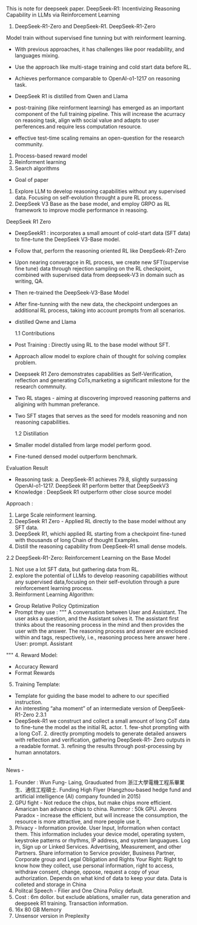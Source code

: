 This is note for deepseek paper.
DeepSeek-R1: Incentivizing Reasoning Capability in LLMs via Reinforcement Learning

1. DeepSeek-R1-Zero and DeepSeek-R1. DeepSeek-R1-Zero

Model train without supervised fine tunning but with reinforment learning.

- With previous approaches, it has challenges like poor readability, and languages mixing.

- Use the approach like multi-stage training and cold start data before RL.

- Achieves performance comparable to OpenAI-o1-1217 on reasoning task.

- DeepSeek R1 is distilled from Qwen and Llama

- post-training (like reinforment learning) has emerged as an important component of the full training pipeline. This will increase the acurracy on reasoing task, align with social value and adapts to user perferences.and require less computation resource.

- effective test-time scaling remains an open-question for the research community.

1.  Process-based reward model
2.  Reinforment learning
3.  Search algorithms

- Goal of paper

1.  Explore LLM to develop reasoning capabilities without any supervised data. Focusing on self-evolution throught a pure RL process.
2.  DeepSeek V3 Base as the base model, and employ GRPO as RL framework to improve modle performance in reasoing.

DeepSeek R1 Zero

- DeepSeekR1 : incorporates a small amount of cold-start data (SFT data) to fine-tune the DeepSeek V3-Base model.
- Follow that, perform the reasoning oriented RL like DeepSeek-R1-Zero
- Upon nearing converagce in RL process, we create new SFT(supervise fine tune) data through rejection sampling on the RL checkpoint, combined with supervised data from deepseek-V3 in domain such as writing, QA.
- Then re-trained the DeepSeek-V3-Base Model
- After fine-tunning with the new data, the checkpoint undergoes an additional RL process, taking into account prompts from all scenarios.
- distilled Qwne and Llama

  1.1 Contributions

- Post Training : Directly using RL to the base model without SFT.
- Approach allow model to explore chain of thought for solving complex problem.
- Deepseek R1 Zero demonstrates capabilities as Self-Verification, reflection and generating CoTs,marketing a significant milestone for the research commnuity.
- Two RL stages - aiming at discovering improved reasoning patterns and aligining with humman preferance.
- Two SFT stages that serves as the seed for models reasoning and non reasoning capabilities.

  1.2 Distillation

- Smaller model distalled from large model perform good.
- Fine-tuned densed model outperform benchmark.

Evaluation Result

- Reasoning task: a. DeepSeek-R1 achieves 79.8, slightly surpassing OpenAI-o1-1217. DeepSeek R1 perform better that DeepSeekV3
- Knowledge : DeepSeek R1 outperform other close source model

Approach :

1. Large Scale reinforment learning.
2. DeepSeek R1 Zero - Applied RL directly to the base model without any SFT data.
3. DeepSeek R1, whichi applied RL starting from a checkpoint fine-tuned with thousands of long Chain of thought Examples.
4. Distill the reasoning capability from DeepSeek-R1 small dense models.

2.2 DeepSeek-R1-Zero: Reinforcement Learning on the Base Model

1. Not use a lot SFT data, but gathering data from RL.
2. explore the potential of LLMs to develop reasoning capabilities without any supervised data,focusing on their self-evolution through a pure reinforcement learning process.
3. Reinforment Learning Algorithm:

- Group Relative Policy Optimization
- Prompt they use :
  """
  A conversation between User and Assistant. The user asks a question, and the Assistant solves it.
  The assistant first thinks about the reasoning process in the mind and then provides the user
  with the answer. The reasoning process and answer are enclosed within <think> </think> and
  <answer> </answer> tags, respectively, i.e., <think> reasoning process here </think>
  <answer> answer here </answer>. User: prompt. Assistant

""" 4. Reward Model:

- Accuracy Reward
- Format Rewards

5. Training Template:

- Template for guiding the base model to adhere to our specified instruction.
- An interesting “aha moment” of an intermediate version of DeepSeek-R1-Zero
  2.3.1
- DeepSeek-R1 we construct and collect a small amount of long CoT data
  to fine-tune the model as the initial RL actor. 1. few-shot prompting with a long CoT. 2. directly prompting
  models to generate detailed answers with reflection and verification, gathering DeepSeek-R1-
  Zero outputs in a readable format. 3. refining the results through post-processing by human
  annotators.
-

News -

1. Founder : Wun Fung- Laing, Grauduated from 浙江大學電機工程系畢業生、通信工程碩士. Funding High Flyer (Hangzhou-based hedge fund and artificial intelligence (AI) company founded in 2015)
1. GPU fight - Not reduce the chips, but make chips more efficient. Amarican ban advance chips to china. Rummor : 50k GPU. Jevons Paradox - increase the efficient, but will increase the consumption, the resource is more attractive, and more people use it,
1. Privacy -
   Information provide. User Input, Information when contact them.
   This information includes your device model, operating system, keystroke patterns or rhythms, IP address, and system languagues.
   Log in, Sign up or Linked Services. Advertising, Measurement, and other Partners.
   Share information to Service provider, Business Partner, Corporate group and Legal Obligation and Rights
   Your Right: Right to know how they collect, use personal information, right to access, withdraw consent, change, oppose, request a copy of your authorization.
   Depends on what kind of data to keep your data.
   Data is colleted and storage in China
1. Politcal Speech - Filier and One China Policy default.
1. Cost : 6m dollor. but exclude ablations, smaller run, data generation and deepseek R1 training. Transaction information.
1. 16x 80 GB Memory
1. Unsensor version in Preplexity
